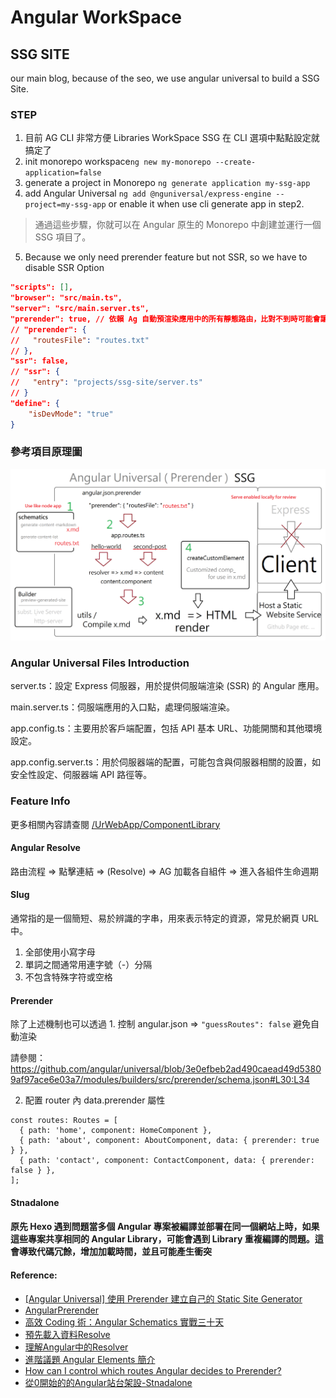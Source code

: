 # Angular WorkSpace

## SSG SITE

our main blog, because of the seo, we use angular universal to build a SSG Site.

### STEP

1. 目前 AG CLI 非常方便 Libraries WorkSpace SSG 在 CLI 選項中點點設定就搞定了
2. init monorepo workspace`ng new my-monorepo --create-application=false`
3. generate a project in Monorepo `ng generate application my-ssg-app`
4. add Angular Universal `ng add @nguniversal/express-engine --project=my-ssg-app` or enable it when use cli generate app in step2.

> 通過這些步驟，你就可以在 Angular 原生的 Monorepo 中創建並運行一個 SSG 項目了。

5. Because we only need prerender feature but not SSR, so we have to disable SSR Option

```json
"scripts": [],
"browser": "src/main.ts",
"server": "src/main.server.ts",
"prerender": true, // 依賴 Ag 自動預渲染應用中的所有靜態路由，比對不到時可能會讓渲染卡住。
// "prerender": {
//   "routesFile": "routes.txt"
// },
"ssr": false,
// "ssr": {
//   "entry": "projects/ssg-site/server.ts"
// }
"define": {
    "isDevMode": "true"
}
```

### 參考項目原理圖

![hwdc-24-angular-ssg](https://github.com/UrWebApp/Topage/blob/main/assets/ag-ssg-schematic.png)

### Angular Universal Files Introduction

server.ts：設定 Express 伺服器，用於提供伺服端渲染 (SSR) 的 Angular 應用。

main.server.ts：伺服端應用的入口點，處理伺服端渲染。

app.config.ts：主要用於客戶端配置，包括 API 基本 URL、功能開關和其他環境設定。

app.config.server.ts：用於伺服器端的配置，可能包含與伺服器相關的設置，如安全性設定、伺服器端 API 路徑等。

### Feature Info

更多相關內容請查閱 [/UrWebApp/ComponentLibrary](https://github.com/UrWebApp/ComponentLibrary)

#### Angular Resolve

路由流程 => 點擊連結 => (Resolve) => AG 加載各自組件 => 進入各組件生命週期

#### Slug

通常指的是一個簡短、易於辨識的字串，用來表示特定的資源，常見於網頁 URL 中。

1. 全部使用小寫字母
2. 單詞之間通常用連字號（-）分隔
3. 不包含特殊字符或空格

#### Prerender

除了上述機制也可以透過 1. 控制 angular.json => `"guessRoutes": false` 避免自動渲染

請參閱：https://github.com/angular/universal/blob/3e0efbeb2ad490caead49d53809af97ace6e03a7/modules/builders/src/prerender/schema.json#L30:L34

2. 配置 router 內 data.prerender 屬性

```
const routes: Routes = [
  { path: 'home', component: HomeComponent },
  { path: 'about', component: AboutComponent, data: { prerender: true } },
  { path: 'contact', component: ContactComponent, data: { prerender: false } },
];
```

#### Stnadalone

#### 原先 Hexo 遇到問題當多個 Angular 專案被編譯並部署在同一個網站上時，如果這些專案共享相同的 Angular Library，可能會遇到 Library 重複編譯的問題。這會導致代碼冗餘，增加加載時間，並且可能產生衝突

#### Reference:

* [[Angular Universal] 使用 Prerender 建立自己的 Static Site Generator](https://fullstackladder.dev/blog/2021/10/16/static-site-generator-using-angular-universal-prerender/)
* [AngularPrerender](https://github.com/UrWebApp/ComponentLibrary/tree/master/AngularPrerender)
* [高效 Coding 術：Angular Schematics 實戰三十天](https://ithelp.ithome.com.tw/articles/10214018)
* [預先載入資料Resolve](https://blog.talllkai.com/Angular/2022/10/28/Resolve#google_vignette)
* [理解Angular中的Resolver](https://www.huangyuexiang.com/2019/04/27/%E7%90%86%E8%A7%A3Angular%E4%B8%AD%E7%9A%84Resolver/)
* [進階議題 Angular Elements 簡介](https://fullstackladder.dev/blog/2018/05/08/angular-advanced-angular-elements-intro/)
* [How can I control which routes Angular decides to Prerender?](https://stackoverflow.com/questions/64299597/how-can-i-control-which-routes-angular-decides-to-prerender)
* [從0開始的的Angular站台架設-Stnadalone](https://ithelp.ithome.com.tw/users/20162031/ironman/6181)
